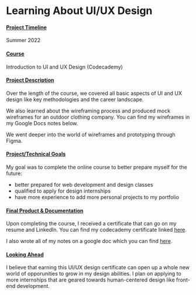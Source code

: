 # Learning About UI/UX Design

#### <u>Project Timeline</u>
Summer 2022



#### <u>Course</u>
<a href='https://www.codecademy.com/learn/intro-to-ui-ux' target='_blank' style='text-decoration: none'>Introduction to UI and UX Design (Codecademy)</a>



#### <u>Project Description</u>
Over the length of the course, we covered all basic aspects of UI and UX design like key methodologies and the career landscape. 

We also learned about the wireframing process and produced mock wireframes for an outdoor clothing company. You can find my wireframes in my Google Docs notes below.

We went deeper into the world of wireframes and prototyping through Figma.



#### <u>Project/Technical Goals</u>
My goal was to complete the online course to better prepare myself for the future:
- better prepared for web development and design classes
- qualified to apply for design internships
- have more experience to add more personal projects to my portfolio



#### <u>Final Product & Documentation</u>
Upon completing the course, I received a certificate that can go on my resume and LinkedIn. You can find my codecademy certificate linked <a href='https://www.codecademy.com/profiles/juanpabu/certificates/4ccef8d532484ea2aeec3b3b3dbb4f9c' target='_blank'>here</a>.

I also wrote all of my notes on a google doc which you can find <a href='https://docs.google.com/document/d/13AzXd28bmlXk4YrOIg2gbbF8DeBlCs_NAyPPtKeTn4k/edit?usp=sharing' target='_blank'>here</a>.



#### <u>Looking Ahead</u>
I believe that earning this UI/UX design certificate can open up a whole new world of opporunities to grow in my design abilities. I plan on applying to more internships that are geared towards human-centered design like front-end development.


